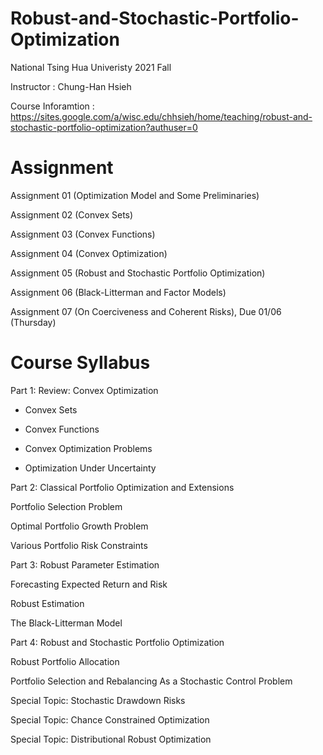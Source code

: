 # Robust-and-Stochastic-Portfolio-Optimization

National Tsing Hua Univeristy 2021 Fall

Instructor : Chung-Han Hsieh

Course Inforamtion : https://sites.google.com/a/wisc.edu/chhsieh/home/teaching/robust-and-stochastic-portfolio-optimization?authuser=0

# Assignment

Assignment 01 (Optimization Model and Some Preliminaries)

Assignment 02 (Convex Sets)

Assignment 03 (Convex Functions)

Assignment 04 (Convex Optimization)

Assignment 05 (Robust and Stochastic Portfolio Optimization)

Assignment 06 (Black-Litterman and Factor Models) 

Assignment 07 (On Coerciveness and Coherent Risks), Due 01/06 (Thursday)

# Course Syllabus

Part 1: Review: Convex Optimization

  - Convex Sets

  - Convex Functions

  - Convex Optimization Problems

  - Optimization Under Uncertainty

Part 2: Classical Portfolio Optimization and Extensions

Portfolio Selection Problem

Optimal Portfolio Growth Problem

Various Portfolio Risk Constraints

Part 3: Robust Parameter Estimation

Forecasting Expected Return and Risk

Robust Estimation

The Black-Litterman Model

Part 4: Robust and Stochastic Portfolio Optimization

Robust Portfolio Allocation

Portfolio Selection and Rebalancing As a Stochastic Control Problem

Special Topic: Stochastic Drawdown Risks

Special Topic: Chance Constrained Optimization

Special Topic: Distributional Robust Optimization

